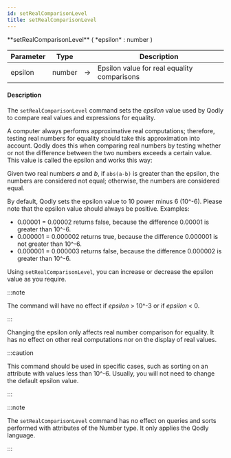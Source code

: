 ```yaml
---
id: setRealComparisonLevel
title: setRealComparisonLevel
---
```



<!-- REF #_command_.setRealComparisonLevel.Syntax -->**setRealComparisonLevel** ( *epsilon* : number )<!-- END REF -->


<!-- REF #_command_.setRealComparisonLevel.Params -->
|Parameter|Type||Description|
|---------|--- |:---:|------|
|epsilon|number|->|Epsilon value for real equality comparisons|<!-- END REF -->

#### Description

The `setRealComparisonLevel` command <!-- REF #_command_.setRealComparisonLevel.Summary -->sets the *epsilon* value used by Qodly to compare real values and expressions for equality<!-- END REF -->.

A computer always performs approximative real computations; therefore, testing real numbers for equality should take this approximation into account. Qodly does this when comparing real numbers by testing whether or not the difference between the two numbers exceeds a certain value. This value is called the epsilon and works this way:

Given two real numbers *a* and *b*, if `abs(a-b)` is greater than the epsilon, the numbers are considered not equal; otherwise, the numbers are considered equal.

By default, Qodly sets the epsilon value to 10 power minus 6 (10^-6). Please note that the epsilon value should always be positive. Examples:

* 0.00001 = 0.00002 returns false, because the difference 0.00001 is greater than 10^-6.
* 0.000001 = 0.000002 returns true, because the difference 0.000001 is not greater than 10^-6.
* 0.000001 = 0.000003 returns false, because the difference 0.000002 is greater than 10^-6.

Using `setRealComparisonLevel`, you can increase or decrease the epsilon value as you require.

:::note

The command will have no effect if *epsilon* > 10^-3 or if *epsilon* < 0.

:::


Changing the epsilon only affects real number comparison for equality. It has no effect on other real computations nor on the display of real values.


:::caution

This command should be used in specific cases, such as sorting on an attribute with values less than 10^-6. Usually, you will not need to change the default epsilon value.

:::


:::note

The `setRealComparisonLevel` command has no effect on queries and sorts performed with attributes of the Number type. It only applies the Qodly language.

:::
